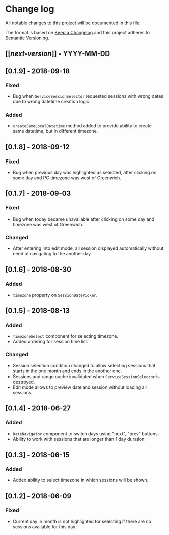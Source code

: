 # Change log
All notable changes to this project will be documented in this file.

The format is based on [Keep a Changelog](http://keepachangelog.com/)
and this project adheres to [Semantic Versioning](http://semver.org/).

## [[*next-version*]] - YYYY-MM-DD
## [0.1.9] - 2018-09-18
### Fixed
- Bug when `ServiceSessionSelector` requested sessions with wrong dates due to wrong datetime creation logic. 

### Added
- `createSameLocalDatetime` method added to provide ability to create same datetime, but in different timezone.

## [0.1.8] - 2018-09-12
### Fixed
- Bug when previous day was highlighted as selected, after clicking on some day and PC timezone was west of Greenwich. 

## [0.1.7] - 2018-09-03
### Fixed
- Bug when today became unavailable after clicking on some day and timezone was west of Greenwich. 

### Changed
- After entering into edit mode, all session displayed automatically without need of navigating to the another day.

## [0.1.6] - 2018-08-30
### Added
- `timezone` property on `SessionDatePicker`.

## [0.1.5] - 2018-08-13
### Added
- `TimezoneSelect` component for selecting timezone.
- Added ordering for session time list.

### Changed
- Session selection condition changed to allow selecting sessions that starts in the one month and ends in the another one.
- Sessions and range cache invalidated when `ServiceSessionSelector` is destroyed.
- Edit mode allows to preview date and session without loading all sessions.

## [0.1.4] - 2018-06-27
### Added
- `DateNavigator` component to switch days using "next", "prev" buttons.
- Ability to work with sessions that are longer than 1 day duration.

## [0.1.3] - 2018-06-15
### Added
- Added ability to select timezone in which sessions will be shown.

## [0.1.2] - 2018-06-09
### Fixed
- Current day in month is not highlighted for selecting if there are no sessions available for this day.